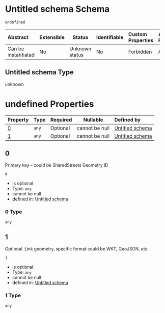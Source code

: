 # Untitled schema Schema

```txt
undefined
```




| Abstract            | Extensible | Status         | Identifiable | Custom Properties | Additional Properties | Access Restrictions | Defined In                                                                    |
| :------------------ | ---------- | -------------- | ------------ | :---------------- | --------------------- | ------------------- | ----------------------------------------------------------------------------- |
| Can be instantiated | No         | Unknown status | No           | Forbidden         | Allowed               | none                | [geometry.schema.json](../../out/geometry.schema.json "open original schema") |

## Untitled schema Type

unknown

# undefined Properties

| Property | Type  | Required | Nullable       | Defined by                                                            |
| :------- | ----- | -------- | -------------- | :-------------------------------------------------------------------- |
| [0](#0)  | `any` | Optional | cannot be null | [Untitled schema](geometry-properties-0.md "undefined#/properties/0") |
| [1](#1)  | `any` | Optional | cannot be null | [Untitled schema](geometry-properties-1.md "undefined#/properties/1") |

## 0

Primary key – could be SharedStreets Geometry ID


`0`

-   is optional
-   Type: `any`
-   cannot be null
-   defined in: [Untitled schema](geometry-properties-0.md "undefined#/properties/0")

### 0 Type

`any`

## 1

Optional. Link geometry, specific format could be WKT, GeoJSON, etc.


`1`

-   is optional
-   Type: `any`
-   cannot be null
-   defined in: [Untitled schema](geometry-properties-1.md "undefined#/properties/1")

### 1 Type

`any`
